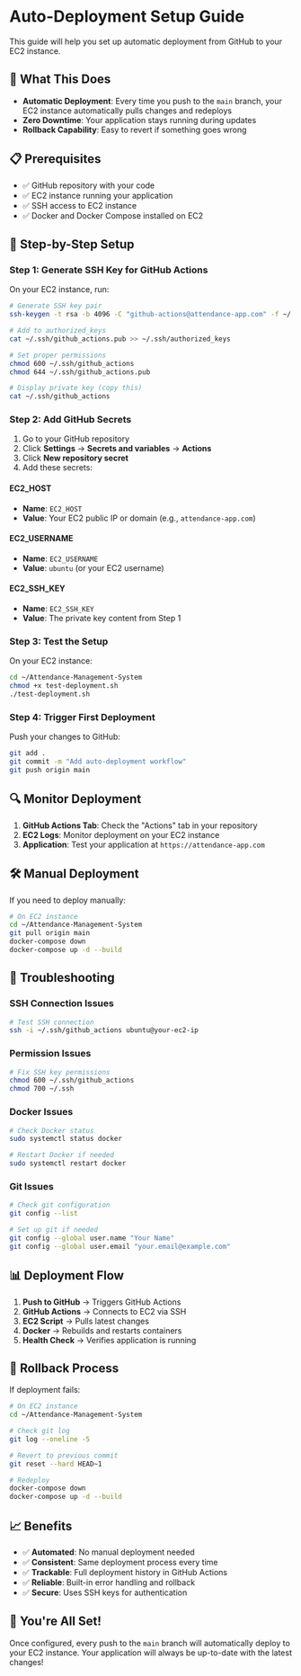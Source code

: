 # Auto-Deployment Setup Guide

This guide will help you set up automatic deployment from GitHub to your EC2 instance.

## 🎯 **What This Does**

- **Automatic Deployment**: Every time you push to the `main` branch, your EC2 instance automatically pulls changes and redeploys
- **Zero Downtime**: Your application stays running during updates
- **Rollback Capability**: Easy to revert if something goes wrong

## 📋 **Prerequisites**

- ✅ GitHub repository with your code
- ✅ EC2 instance running your application
- ✅ SSH access to EC2 instance
- ✅ Docker and Docker Compose installed on EC2

## 🚀 **Step-by-Step Setup**

### **Step 1: Generate SSH Key for GitHub Actions**

On your EC2 instance, run:

```bash
# Generate SSH key pair
ssh-keygen -t rsa -b 4096 -C "github-actions@attendance-app.com" -f ~/.ssh/github_actions

# Add to authorized_keys
cat ~/.ssh/github_actions.pub >> ~/.ssh/authorized_keys

# Set proper permissions
chmod 600 ~/.ssh/github_actions
chmod 644 ~/.ssh/github_actions.pub

# Display private key (copy this)
cat ~/.ssh/github_actions
```

### **Step 2: Add GitHub Secrets**

1. Go to your GitHub repository
2. Click **Settings** → **Secrets and variables** → **Actions**
3. Click **New repository secret**
4. Add these secrets:

#### **EC2_HOST**
- **Name**: `EC2_HOST`
- **Value**: Your EC2 public IP or domain (e.g., `attendance-app.com`)

#### **EC2_USERNAME**
- **Name**: `EC2_USERNAME`
- **Value**: `ubuntu` (or your EC2 username)

#### **EC2_SSH_KEY**
- **Name**: `EC2_SSH_KEY`
- **Value**: The private key content from Step 1

### **Step 3: Test the Setup**

On your EC2 instance:

```bash
cd ~/Attendance-Management-System
chmod +x test-deployment.sh
./test-deployment.sh
```

### **Step 4: Trigger First Deployment**

Push your changes to GitHub:

```bash
git add .
git commit -m "Add auto-deployment workflow"
git push origin main
```

## 🔍 **Monitor Deployment**

1. **GitHub Actions Tab**: Check the "Actions" tab in your repository
2. **EC2 Logs**: Monitor deployment on your EC2 instance
3. **Application**: Test your application at `https://attendance-app.com`

## 🛠️ **Manual Deployment**

If you need to deploy manually:

```bash
# On EC2 instance
cd ~/Attendance-Management-System
git pull origin main
docker-compose down
docker-compose up -d --build
```

## 🔧 **Troubleshooting**

### **SSH Connection Issues**
```bash
# Test SSH connection
ssh -i ~/.ssh/github_actions ubuntu@your-ec2-ip
```

### **Permission Issues**
```bash
# Fix SSH key permissions
chmod 600 ~/.ssh/github_actions
chmod 700 ~/.ssh
```

### **Docker Issues**
```bash
# Check Docker status
sudo systemctl status docker

# Restart Docker if needed
sudo systemctl restart docker
```

### **Git Issues**
```bash
# Check git configuration
git config --list

# Set up git if needed
git config --global user.name "Your Name"
git config --global user.email "your.email@example.com"
```

## 📊 **Deployment Flow**

1. **Push to GitHub** → Triggers GitHub Actions
2. **GitHub Actions** → Connects to EC2 via SSH
3. **EC2 Script** → Pulls latest changes
4. **Docker** → Rebuilds and restarts containers
5. **Health Check** → Verifies application is running

## 🔄 **Rollback Process**

If deployment fails:

```bash
# On EC2 instance
cd ~/Attendance-Management-System

# Check git log
git log --oneline -5

# Revert to previous commit
git reset --hard HEAD~1

# Redeploy
docker-compose down
docker-compose up -d --build
```

## 📈 **Benefits**

- ✅ **Automated**: No manual deployment needed
- ✅ **Consistent**: Same deployment process every time
- ✅ **Trackable**: Full deployment history in GitHub Actions
- ✅ **Reliable**: Built-in error handling and rollback
- ✅ **Secure**: Uses SSH keys for authentication

## 🎉 **You're All Set!**

Once configured, every push to the `main` branch will automatically deploy to your EC2 instance. Your application will always be up-to-date with the latest changes! 